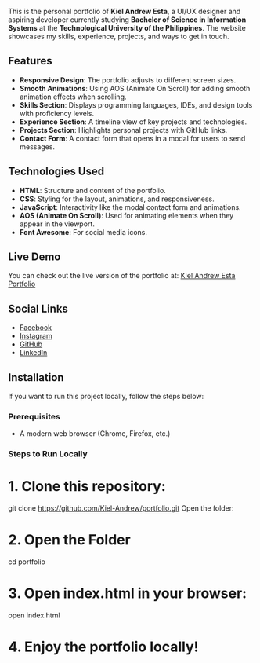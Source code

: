 This is the personal portfolio of **Kiel Andrew Esta**, a UI/UX designer and aspiring developer currently studying **Bachelor of Science in Information Systems** at the **Technological University of the Philippines**. The website showcases my skills, experience, projects, and ways to get in touch.

## Features

- **Responsive Design**: The portfolio adjusts to different screen sizes.
- **Smooth Animations**: Using AOS (Animate On Scroll) for adding smooth animation effects when scrolling.
- **Skills Section**: Displays programming languages, IDEs, and design tools with proficiency levels.
- **Experience Section**: A timeline view of key projects and technologies.
- **Projects Section**: Highlights personal projects with GitHub links.
- **Contact Form**: A contact form that opens in a modal for users to send messages.

## Technologies Used

- **HTML**: Structure and content of the portfolio.
- **CSS**: Styling for the layout, animations, and responsiveness.
- **JavaScript**: Interactivity like the modal contact form and animations.
- **AOS (Animate On Scroll)**: Used for animating elements when they appear in the viewport.
- **Font Awesome**: For social media icons.

## Live Demo

You can check out the live version of the portfolio at: [Kiel Andrew Esta Portfolio](https://kiel-andrew.github.io)

## Social Links

- [Facebook](https://www.facebook.com/KielAndrewEsta)
- [Instagram](https://www.instagram.com/_kiyell/)
- [GitHub](https://github.com/Kiel-Andrew)
- [LinkedIn](https://www.linkedin.com/in/kiel-andrew-esta-323b0432b/)

## Installation

If you want to run this project locally, follow the steps below:

### Prerequisites

- A modern web browser (Chrome, Firefox, etc.)

### Steps to Run Locally

# 1. Clone this repository:
   git clone https://github.com/Kiel-Andrew/portfolio.git
   Open the folder:
# 2. Open the Folder
  cd portfolio
# 3. Open index.html in your browser:
  open index.html
# 4. Enjoy the portfolio locally!
